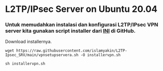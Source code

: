 # L2TP/IPsec Server on Ubuntu 20.04
### Untuk memudahkan instalasi dan konfigurasi L2TP/IPsec VPN server kita gunakan script installer dari [INI](https://github.com/islamyakin/L2TP-Ipsec_SRV/) di GitHub.
Download installernya.
```
wget https://raw.githubusercontent.com/islamyakin/L2TP-Ipsec_SRV/main/vpnsetupservera.sh -O installervpn.sh
```
```
sh installervpn.sh	
```
